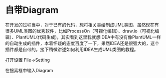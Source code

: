# 自带Diagram

在开发的过程当中，对于已有的代码，想将相关类绘制成UML类图，虽然现在有很多UML类图的优秀软件，比如ProcessOn（可视化编辑）、draw.io（可视化编辑）、PlantUML(代码生成)，其实看到这里我就想IDEA中有没有像PlantUML一样的自动生成的插件，本着怀疑的态度百度了一下，果然IDEA还是很强大的，这个插件都是自带的，接下稍微讲述如何利用IDEA生成UML类图的教程。

打开设置 File->Setting

在搜索框中输入Diagram